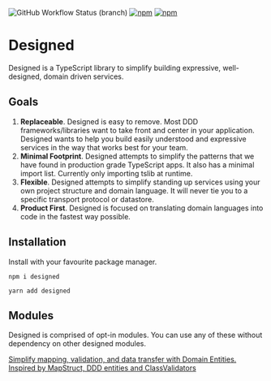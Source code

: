 ![GitHub Workflow Status (branch)](https://img.shields.io/github/workflow/status/jamesapple/ts-designed/build/master)
[![npm](https://img.shields.io/npm/v/designed.svg)](https://www.npmjs.com/package/designed)
[![npm](https://img.shields.io/npm/dt/designed.svg)](https://www.npmjs.com/package/designed)

# Designed

Designed is a TypeScript library to simplify building expressive, well-designed, domain driven services.

## Goals

1. **Replaceable**. Designed is easy to remove. Most DDD frameworks/libraries
	 want to take front and center in your application. Designed wants to help
	 you build easily understood and expressive services in the way that works
	 best for your team.
1. **Minimal Footprint**. Designed attempts to simplify the patterns that we
	 have found in production grade TypeScript apps. It also has a minimal import
	 list. Currently only importing tslib at runtime.
1. **Flexible**. Designed attempts to simplify standing up services using your
	 own project structure and domain language. It will never tie you to a
	 specific transport protocol or datastore.
1. **Product First**. Designed is focused on translating domain languages into
	 code in the fastest way possible.

## Installation

Install with your favourite package manager.

```
npm i designed
```

```
yarn add designed
```

## Modules

Designed is comprised of opt-in modules. You can use any of these without dependency on other designed modules.

[Simplify mapping, validation, and data transfer with Domain Entities. Inspired by MapStruct, DDD entities and ClassValidators](./docs/module/entity.md)
